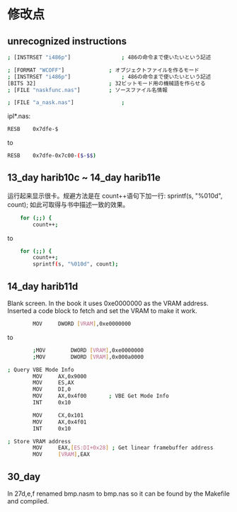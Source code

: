 # 修改点

## unrecognized instructions

```sh
; [INSTRSET "i486p"]				; 486の命令まで使いたいという記述
```

```sh
; [FORMAT "WCOFF"]				; オブジェクトファイルを作るモード
; [INSTRSET "i486p"]				; 486の命令まで使いたいという記述
[BITS 32]						; 32ビットモード用の機械語を作らせる
; [FILE "naskfunc.nas"]			; ソースファイル名情報
```

```sh
; [FILE "a_nask.nas"]				;
```

ipl\*.nas:

```sh
RESB	0x7dfe-$
```

to

```sh
RESB	0x7dfe-0x7c00-($-$$)
```

## 13_day harib10c ~ 14_day harib11e

运行起来显示很卡。规避方法是在 count++语句下加一行: sprintf(s, "%010d", count); 如此可取得与书中描述一致的效果。

```sh
	for (;;) {
		count++;
```

to

```sh
	for (;;) {
		count++;
		sprintf(s, "%010d", count);
```

## 14_day harib11d

Blank screen. In the book it uses 0xe0000000 as the VRAM address. Inserted a code block to fetch and set the VRAM to make it work.

```sh
		MOV		DWORD [VRAM],0xe0000000
```

to

```sh
		;MOV		DWORD [VRAM],0xe0000000
		;MOV		DWORD [VRAM],0x000a0000

; Query VBE Mode Info
		MOV		AX,0x9000
		MOV		ES,AX
		MOV		DI,0
		MOV		AX,0x4f00       ; VBE Get Mode Info
		INT		0x10

		MOV		CX,0x101
		MOV		AX,0x4f01
		INT		0x10

; Store VRAM address
		MOV		EAX,[ES:DI+0x28] ; Get linear framebuffer address
		MOV		[VRAM],EAX
```

## 30_day

In 27d,e,f renamed bmp.nasm to bmp.nas so it can be found by the Makefile and compiled.
